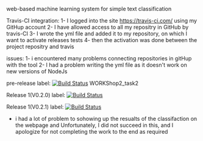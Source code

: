 web-based machine learning system
for simple text classification

Travis-CI integration:
1- I logged into the site https://travis-ci.com/ using my GitHup account
2- I have allowed access to all my repositry in GitHub by travis-CI
3- I wrote the yml file and added it to my repository, on which I want to activate releases tests
4- then the activation was done between the project repositry and travis

issues:
1- i encountered many problems connecting repositories in gitHup with the tool
2- I had a problem writing the yml file as it doesn't work on new versions of NodeJs

pre-release label:
[![Build Status](https://app.travis-ci.com/Node3009/WORK_SHOP2.svg?branch=master)](https://app.travis-ci.com/Node3009/WORK_SHOP2)
WORKShop2_task2

Release 1(V0.2.0) label:
[![Build Status](https://app.travis-ci.com/Node3009/WORK_SHOP2.svg?branch=V0.2.0)](https://app.travis-ci.com/Node3009/WORK_SHOP2)

Release 1(V0.2.1) label:
[![Build Status](https://app.travis-ci.com/Node3009/WORK_SHOP2.svg?branch=V0.2.1)](https://app.travis-ci.com/Node3009/WORK_SHOP2)


- i had a lot of problem to sohowing up the resualts of the classifaction on the webpage and Unfortunately, I did not succeed in this, and I apologize for not completing the work to the end as required
